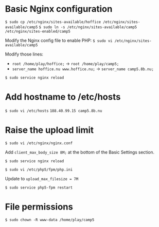 # Basic Nginx configuration

`$ sudo cp /etc/nginx/sites-available/hoffice /etc/nginx/sites-available/camp5`
`$ sudo ln -s /etc/nginx/sites-available/camp5 /etc/nginx/sites-enabled/camp5`

Modify the Nginx config file to enable PHP:
`$ sudo vi /etc/nginx/sites-available/camp5`

Modify those lines:

- `root /home/play/hoffice;` -> `root /home/play/camp5;`
- `server_name hoffice.nu www.hoffice.nu;` -> `server_name camp5.8b.nu;`

`$ sudo service nginx reload`


# Add hostname to /etc/hosts

`$ sudo vi /etc/hosts`
`188.40.99.15 camp5.8b.nu`


# Raise the upload limit

`$ sudo vi /etc/nginx/nginx.conf`

Add `client_max_body_size 8M;` at the bottom of the Basic Settings section.

`$ sudo service nginx reload`

`$ sudo vi /etc/php5/fpm/php.ini`

Update to `upload_max_filesize = 7M`

`$ sudo service php5-fpm restart`


# File permissions

`$ sudo chown -R www-data /home/play/camp5`
